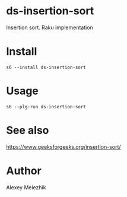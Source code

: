 # ds-insertion-sort

Insertion sort. Raku implementation

# Install

    s6 --install ds-insertion-sort

# Usage

    s6 --plg-run ds-insertion-sort

# See also

https://www.geeksforgeeks.org/insertion-sort/


# Author

Alexey Melezhik

